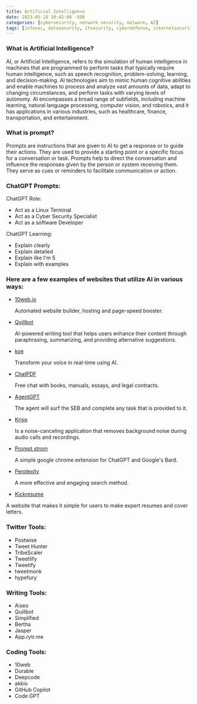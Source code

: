 ```yaml
---
title: Artificial Intelligence
date: 2023-05-18 10:42:00 -500
categories: [cybersecurity, network security, malware, AI]
tags: [infosec, datasecurity, itsecurity, cyberdefense, internetsecurity, ai] # TAG names should be lowercase
---
```


### What is Artificial Intelligence?
AI, or Artificial Intelligence, refers to the simulation of human intelligence in machines that are programmed to perform tasks that typically require human intelligence, such as speech recognition, problem-solving, learning, and decision-making. AI technologies aim to mimic human cognitive abilities and enable machines to process and analyze vast amounts of data, adapt to changing circumstances, and perform tasks with varying levels of autonomy. AI encompasses a broad range of subfields, including machine learning, natural language processing, computer vision, and robotics, and it has applications in various industries, such as healthcare, finance, transportation, and entertainment.

### What is prompt?
Prompts are instructions that are given to AI to get a response or to guide their actions. They are used to provide a starting point or a specific focus for a conversation or task. Prompts help to direct the conversation and influence the responses given by the person or system receiving them. They serve as cues or reminders to facilitate communication or action.

<!-- giving instruction to AI examples-->
### ChatGPT Prompts:

ChatGPT Role:
* Act as a Linux Terminal
* Act as a Cyber Security Specialist
* Act as a software Developer

ChatGPT Learning:
* Explain clearly
* Explain detailed
* Explain like I'm 5
* Explain with examples

### Here are a few examples of websites that utilize AI in various ways:

* [10web.io](https://10web.io/)

   Automated website builder, hosting and page-speed booster. 

* [Qyillbot](https://quillbot.com/)
  
  AI-powered writing tool that helps users enhance their content through paraphrasing, summarizing, and providing alternative suggestions.

* [koe](https://koe.ai/)
  
  Transform your voice in real-time using AI.

* [ChatPDF](https://www.chatpdf.com/)

  Free chat with books, manuals, essays, and legal contracts.

* [AgentGPT](https://agentgpt.reworkd.ai/)

  The agent will surf the SEB and complete any task that is provided to it. 

* [Krisp](https://krisp.ai/)

  Is a noise-canceling application that removes background noise during audio calls and recordings.

* [Prompt strom](https://promptstorm.app/)

  A simple google chrome extension for ChatGPT and Google's Bard.

* [Perplexity](https://www.perplexity.a)
  
  A more effective and engaging search method.

* [Kickresume](https://www.kickresume.com/)

 A website that makes it simple for users to make expert resumes and cover letters.

### Twitter Tools:

* Postwise
* Tweet Hunter
* TribeScaler
* Tweetlify
* Tweetify
* tweetmonk
* hypefury

### Writing Tools:

* Aiseo
* Quillbot
* Simplified
* Bertha
* Jasper
* App.rytr.me

### Coding Tools:

* 10web
* Durable 
* Deepcode
* akkio
* GitHub Copilot 
* Code GPT

